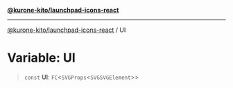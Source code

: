 [**@kurone-kito/launchpad-icons-react**](../README.md)

***

[@kurone-kito/launchpad-icons-react](../globals.md) / UI

# Variable: UI

> `const` **UI**: `FC`\<`SVGProps`\<`SVGSVGElement`\>\>
